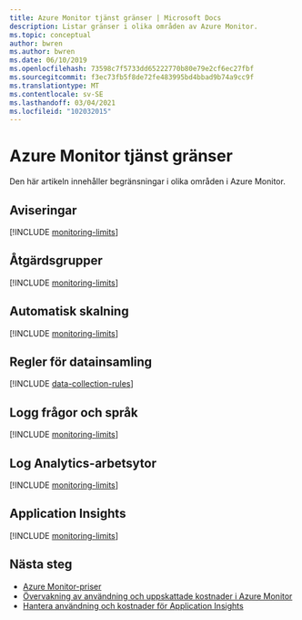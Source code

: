 ```yaml
---
title: Azure Monitor tjänst gränser | Microsoft Docs
description: Listar gränser i olika områden av Azure Monitor.
ms.topic: conceptual
author: bwren
ms.author: bwren
ms.date: 06/10/2019
ms.openlocfilehash: 73598c7f5733dd65222770b80e79e2cf6ec27fbf
ms.sourcegitcommit: f3ec73fb5f8de72fe483995bd4bbad9b74a9cc9f
ms.translationtype: MT
ms.contentlocale: sv-SE
ms.lasthandoff: 03/04/2021
ms.locfileid: "102032015"
---
```

# <a name="azure-monitor-service-limits"></a>Azure Monitor tjänst gränser

Den här artikeln innehåller begränsningar i olika områden i Azure Monitor.

## <a name="alerts"></a>Aviseringar

[!INCLUDE [monitoring-limits](../../includes/azure-monitor-limits-alerts.md)]

## <a name="action-groups"></a>Åtgärdsgrupper

[!INCLUDE [monitoring-limits](../../includes/azure-monitor-limits-action-groups.md)]

## <a name="autoscale"></a>Automatisk skalning

[!INCLUDE [monitoring-limits](../../includes/azure-monitor-limits-autoscale.md)]


## <a name="data-collection-rules"></a>Regler för datainsamling

[!INCLUDE [data-collection-rules](../../includes/azure-monitor-limits-data-collection-rules.md)]
## <a name="log-queries-and-language"></a>Logg frågor och språk

[!INCLUDE [monitoring-limits](../../includes/azure-monitor-limits-log-queries.md)]

## <a name="log-analytics-workspaces"></a>Log Analytics-arbetsytor

[!INCLUDE [monitoring-limits](../../includes/azure-monitor-limits-workspaces.md)]

## <a name="application-insights"></a>Application Insights

[!INCLUDE [monitoring-limits](../../includes/azure-monitor-limits-app-insights.md)]

## <a name="next-steps"></a>Nästa steg

- [Azure Monitor-priser](https://azure.microsoft.com/pricing/details/monitor/)
- [Övervakning av användning och uppskattade kostnader i Azure Monitor](/usage-estimated-costs.md)
- [Hantera användning och kostnader för Application Insights](app/pricing.md)
